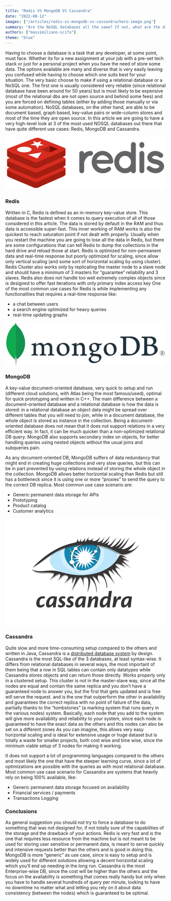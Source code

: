 ```yaml
---
title: "Redis VS MongoDB VS Cassandra"
date: "2022-08-12"
images: ["/articles/redis-vs-mongodb-vs-cassandra/hero-image.png"]
summary: "Are the NoSQL databases all the same? If not, what are the differences (and why should you care)? A quick comparison chat between Redis, MongoDB and Cassandra"
authors: ["massimiliano-scifo"]
theme: "blue"
---
```


Having to choose a database is a task that any developer, at some point, must face. Whether its for a new assignment at your job with a pre-set tech stack or just for a personal project when you have the need of store some data. The options available are many and diverse that is very easily leaving you confused while having to choose which one suits best for your situation.
The very basic choose to make if using a relational database or a NoSQL one. The first one is usually considered very reliable (since relational database have been around for 50 years) but is most likely to be expensive (most of the relational dbs are not open source and behind some fees) and you are forced on defining tables (either by adding those manually or via some automation). NoSQL databases, on the other hand, are able to be document based, graph based, key-value pairs or wide-column stores and most of the time they are open source. In this article we are going to have a very high-level look at 3 of the most used NOSQL databases out there that have quite different use cases: Redis, MongoDB and Cassandra.

![Redis Logo](./images/redis-vs-mongodb-vs-cassandra/Redis_Logo.png)

### Redis

Written in C, Redis is defined as an in-memory key-value store. This database is the fastest when it comes to query execution of all of those considered in this article. The data is stored by default in the RAM and thus data is accessible super-fast. This inner working of RAM works is also the quickest to reach saturation point if not dealt with properly. Usually when you restart the machine you are going to lose all the data in Redis, but there are some configurations that can tell Redis to dump the collections in the hard drive and reload those at start.
Redis is optimized for non-permanent data and real-time response but poorly optimized for scaling, since allow only vertical scaling (and some sort of horizontal scaling by using cluster).
Redis Cluster also works only by replicating the master node to a slave node and should have a minimum of 3 masters for “guarantee” reliability and 3 slaves.
Redis also does not handle too well extremely complex objects since is designed to offer fast iterations with only primary index access key
One of the most common use cases for Redis is while implementing any functionalities that requires a real-time response like:

- a chat between users
- a search engine optimized for heavy queries
- real-time updating graphs

![MongoDB Logo](./images/redis-vs-mongodb-vs-cassandra/MongoDB_Logo.png)

### MongoDB

A key-value document-oriented database, very quick to setup and run (different cloud solutions, with Atlas being the most famous/used), optimal for quick prototyping and written in C++. The main difference between a document-oriented database and a relational database is how the data is stored: in a relational database an object data might be spread over different tables that you will need to join, while in a document database, the whole object is stored as instance in the collection.
Being a document-oriented database does not mean that it does not support relations in a very efficient way. In fact, it can be much quicker than a non-optimized relational DB query. MongoDB also supports secondary index on objects, for better handling queries using nested objects without the usual joins and subqueries pain.

As any document-oriented DB, MongoDB suffers of data redundancy that might end in creating huge collections and very slow queries, but this can be in part prevented by using relations instead of storing the whole object in the collection.
MongoDB allows better horizontal scaling than Redis but still has a bottleneck since it is using one or more “proxies” to send the query to the correct DB replica.
Most common use case scenario are:

- Generic permanent data storage for APIs
- Prototyping
- Product catalog
- Customer analytics

![Cassandra Logo](./images/redis-vs-mongodb-vs-cassandra/cassandra-logo.png)

### Cassandra

Quite slow and more time-consuming setup compared to the others and written in Java, Cassandra is a [distributed database system](https://en.wikipedia.org/wiki/Distributed_database) by design.
Cassandra is the most SQL-like of the 3 databases, at least syntax-wise. It differs from relational databases in several ways, the most important of them being that a row in SQL tables can contain only datatypes while Cassandra stores objects and can return those directly.
Works properly only in a clustered setup. This cluster is not in the master-slave way, since all the nodes are equal and contain the same replica and you don’t have a guaranteed node to answer you, but the first that gets updated and is free will serve the request. and is the one that outperform the other in availability and guarantees the correct replica with no point of failure of the data, partially thanks to the “tombstones” (a marking system that runs query in the various nodes) system. Basically, each node that you add to the system will give more availability and reliability to your system, since each node is guaranteed to have the exact data as the others and this nodes can also be set on a different zones
As you can imagine, this allows very easy horizontal scaling and is ideal for extensive usage or huge dataset but is totally a waste for smaller projects, both cost wise and time wise, since the minimum viable setup of 3 nodes for making it working.

It does not support a lot of programming languages compared to the others and most likely the one that have the steeper learning curve, since a lot of optimizations are possible with the queries as with most relational database.
Most common use case scenario for Cassandra are systems that heavily rely on being 100% available, like:

- Generic permanent data storage focused on availability
- Financial services / payments
- Transactions Logging

### Conclusions

As general suggestion you should not try to force a database to do something that was not designed for, if not totally sure of the capabilities of the storage and the drawback of your actions.
Redis is very fast and is the one that requires less resource from the machine but is not meant to be used for storing user sensitive or permanent data, is meant to serve quickly and intensive requests better than the others and is good in doing this. MongoDB is more “generic” as use case, since is easy to setup and is widely used for different solutions allowing a decent horizontal scaling which you’ll end up needing in the long run. Cassandra is the most Enterprise-wise DB, since the cost will be higher than the others and the focus on the availability is something that comes really handy but only when you have to handle several hundreds of query per minute, looking to have no downtime no matter what and letting you rely on it about data consistency (between the nodes) which is guaranteed to be optimal.
